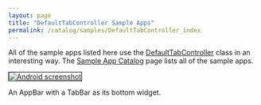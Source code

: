 ```yaml
---
layout: page
title: "DefaultTabController Sample Apps"
permalink: /catalog/samples/DefaultTabController_index
---
```


All of the sample apps listed here use the <a href="https://docs.flutter.io/flutter/material/DefaultTabController-class.html">DefaultTabController</a> class in an interesting way. The <a href="/catalog/samples/">Sample App Catalog</a> page lists all of the sample apps.

<div class="container-fluid">
  <div class="row" style="margin-bottom: 32px">
    <a href="/catalog/samples/tabbed-app-bar/">
      <div class="col-md-3">
        <img style="border:1px solid #000000" src="https://storage.googleapis.com/flutter-catalog/cb4a54db8fb3726bf4293b9cc5cb12ce16883803/tabbed_app_bar_small.png" alt="Android screenshot" class="img-responsive">
      </div>
   </a>
    <div class="col-md-9">
      <p>
        An AppBar with a TabBar as its bottom widget.
      </p>
    </div>
  </div>

</div>
